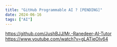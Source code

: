 ```yaml
---
title: "GitHub Programmable AI ? [PENDING]"
date: 2024-06-16
tags: ["AI"]
---
```



https://github.com/JushBJJ/Mr.-Ranedeer-AI-Tutor
https://www.youtube.com/watch?v=gLATieOIv64